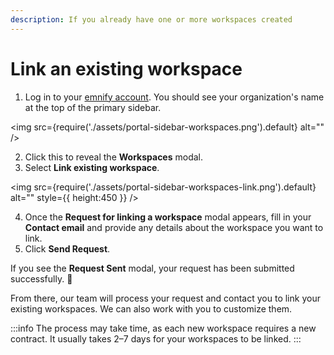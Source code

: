 ```yaml
---
description: If you already have one or more workspaces created
---
```


# Link an existing workspace

1. Log in to your [emnify account](https://portal.emnify.com/sign).
You should see your organization's name at the top of the primary sidebar.

<img
  src={require('./assets/portal-sidebar-workspaces.png').default}
  alt=""
/>

2. Click this to reveal the **Workspaces** modal.
3. Select **Link existing workspace**.

<img
  src={require('./assets/portal-sidebar-workspaces-link.png').default}
  alt=""
  style={{ height:450 }}
/>

4. Once the **Request for linking a workspace** modal appears, fill in your **Contact email** and provide any details about the workspace you want to link.
5. Click **Send Request**.

If you see the **Request Sent** modal, your request has been submitted successfully. 🎉

From there, our team will process your request and contact you to link your existing workspaces.
We can also work with you to customize them.

:::info
The process may take time, as each new workspace requires a new contract.
It usually takes 2–7 days for your workspaces to be linked.
:::
